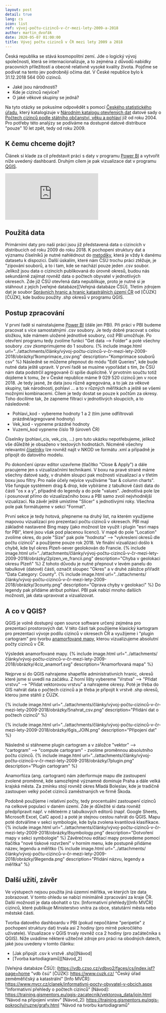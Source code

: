 ```yaml
---
layout: post
detail: true
lang: cs
icon: list
ref: vývoj-počtu-cizinců-v-čr-mezi-lety-2009-a-2018
author: martin_dvořák
date: 2020-05-07 01:00:00
title: Vývoj počtu cizinců v ČR mezi lety 2009 a 2018
---
```


Česká republika se stává kosmopolitní zemí. Jde o logický vývoj společnosti, která se internacionalizuje, a to zejména z důvodů nabídky pracovních příležitostí a obecně relativně vysoké kvality života. Pojďme se podívat na tento jev podrobněji očima dat. V České republice bylo k 31.12.2018 564 000 cizinců. 
- Jaké jsou národnosti?
- Kde je cizinců nejvíce? 
- O jaké věkové skupiny se jedná?
<!--more-->

Na tyto otázky se pokusíme odpovědět s pomocí [Českého statistického úřadu][ČSÚ], který katalogizuje v [Národním katalogu otevřených dat][NKOD] datové sady o [Počtech cizinců podle státního občanství, věku a pohlaví][Source] již od roku 2004. Pro potřeby této analýzy se podíváme na dostupné datové distribuce "pouze" 10 let zpět, tedy od roku 2009. 

## K čemu chceme dojít?
Článek si klade za cíl představit práci s daty v programu [Power BI][Power BI] a vytvořit níže uvedený dashboard. Druhým cílem je pak vizualizace dat v programu [QGIS][A Free and Open Source Geographic Information System]. 

<div class="embed-responsive embed-responsive-16by9">
<iframe class="embed-responsive-item" src="https://app.powerbi.com/view?r=eyJrIjoiY2QwMzM5YTktOTI0YS00MzQzLTkzYjMtYjI1OTQxNTgxNGZjIiwidCI6ImI4MDRlNTE5LTFjYzYtNDk3ZC1hOTVmLWUwMDIwNGMwMzhlZSIsImMiOjh9" frameborder="0" allowFullScreen></iframe>
</div>


## Použitá data

Primárními daty pro naši práci jsou již představená data o cizincích v distribucích od roku 2009 do roku 2018. K pochopení struktury dat a významu číselníků je nutné nahlédnout do [metodiky][Metodika počtu cizinců], která je vždy k danému datasetu k dispozici. Další úskalím, které nám ČSÚ trochu práci ztěžuje, je "zipování souborů, a to i tam, kde se nachází pouze jeden .csv soubor.
Jelikož jsou data o cizincích publikovaná do úrovně okresů, budou nás sekundárně zajímat rovněž data o počtech obyvatel v jednotlivých okresech. Zde již ČSÚ otevřená data nepublikuje, proto je nutné si je stáhnout z jejich [veřejné databáze][Veřejná databáze ČSÚ]. Třetím zdrojem dat je soubor [Správních hranic a hranic katastrálních území ČR][Data] od [ČÚZK][ČÚZK], kde budou použity .shp okresů v programu QGIS.

## Postup zpracování
V první řadě si nainstalujeme [Power BI](https://www.microsoft.com/en-us/download/details.aspx?id=58494) (dále jen PBI). Při práci v PBI budeme pracovat s více samostatnými .csv soubory. Je tedy dobré pracovat s celou složkou, kde mámem uložené jednotlivé soubory, což PBI umožňuje. Po otevření programu tedy zvolíme funkci "Get data --> Folder" a poté všechny soubory .csv zkomprimujeme do 1 souboru. 
{% include image.html
    url="../attachments/články/vývoj-počtu-cizinců-v-čr-mezi-lety-2009-2018/obrázky/1komprimace_csv.png"
    description="Komprimace souborů csv"
%}
Následně se můžeme přepnout do módu "Edit Queries", kde bude nutné data ještě upravit. V první řadě se musíme vypořádat s tím, že ČSÚ nám data podstrčil agregovaně či spíše duplicitně. V prvotním součtu totiž dojdeme k tomu, že v České republice máme 9 029 520 cizinců jen v roce 2018. Je tedy jasné, že data jsou různě agregována, a to jak za věkové skupiny, tak národnosti, pohlaví ... a to v různých měřítkách a ještě se všemi možnými kombinacemi. Cílem je tedy dostat se pouze k počtům za okresy. Toho docílíme tak, že zapneme filtraci v jednotlivých sloupcích, a to následovně: 

- Pohlavi_kod - vybereme hodnoty 1 a 2 (tím jsme odfiltrovali prázdné/agregované hodnoty) 
- Vek_kod - vypneme prázdné hodnoty
- Vuzemi_kod vypneme číslo 19 (úroveň ČR)

Číselníky (pohlavi_cis, vek_cis, ...) pro tuto ukázku nepotřebujeme, jelikož vše důležité je obsaženo v textových hodnotách. Nicméně všechny relevantní [číselníky](https://data.gov.cz/datové-sady?dotaz=číselníky&poskytovatel=Český%20statistický%20úřad) lze rovněž najít v NKOD ve formátu .xml a případně je připojit do datového modelu. 

Po dokončení úprav editor uzavřeme (tlačítko "Close & Apply") a dále pracujeme jen s vizualizačními technikami. V boxu na pravé straně máme všechny datové sady, v druhém sloupci pak možnosti vizualizací a v třetím boxu jsou filtry. Pro naše účely nejvíce využíváme "bar & column charts". Vše funguje systémem drag & drop, kde vybíráme z tabulkové části data do částí "os x a y", případně do legendy a do pole "values". Jednotlivá pole lze i posunovat přímo do vizualizačního boxu a PBI samo zvolí nejvhodnější vizualizaci. Na závěr ještě umístíme "Slicer" s jednotlivými roky. Všechna pole pak formátujeme v sekci "Format". 

První sekce je tedy hotová, přepneme na druhý list, na kterém využijeme mapovou vizualizaci pro prezentaci počtu cizinců v okresech. PBI mají základně nastavené Bing mapy (jako možnost lze využít i plugin "esri maps for PBI", které jsou však pod placenou licencí). V mapě do pole "Location" zvolíme okres, do pole "Size" pak pole "hodnota" --> "vykreslení okresů dle počtu cizinců" a použijeme pouze rok 2018. Ve finální vizualizaci došlo k chybě, kde byl okres Plzeň-sever geolokován do Francie.
{% include image.html
    url="../attachments/články/vývoj-počtu-cizinců-v-čr-mezi-lety-2009-2018/obrázky/2plzen_ve_francii.png"
    description="Chyba v geolokaci okresu Plzeň"
%}
 Z tohoto důvodu je nutné přepnout v levém panelu do tabulkové (datové) části, označit sloupec "Okres" a v druhé záložce přiřadit "Data Category: County".
{% include image.html
    url="../attachments/články/vývoj-počtu-cizinců-v-čr-mezi-lety-2009-2018/obrázky/3county.png"
    description="Oprava chyby v geolokaci"
%}
Do legendy pak přidáme atribut pohlaví. PBI pak nabízí mnoho dalších možností, jak data upravovat a vizualizovat. 

## A co v QGIS?

QGIS je volně dostupný open source software určený zejména pro prezentaci prostorových dat. V této části tak použijeme klasický kartogram pro prezentaci vývoje podílu cizinců v okresech ČR a využijeme i "plugin cartogram" pro tvorbu [anamorfované mapy](https://cs.wikipedia.org/wiki/Anamorf%C3%B3za_), kterou vizualizujeme absolutní počty cizinců v ČR. 

Výsledek anamorfované mapy.
{% include image.html
    url="../attachments/články/vývoj-počtu-cizinců-v-čr-mezi-lety-2009-2018/obrázky/4ciz_anamorf.svg"
    description="Anamorfovaná mapa"
%}

Nejprve si do QGIS nahrajeme shapefile administrativních hranic, okresů které jsme si uvedli na začátku. Z horní lišty vybereme "Vrstva" --> "Přidat vrstvu" --> "Přidat vektorovou vrstvu" a nahrajeme okresy. 
Poté je třeba do GIS nahrát data o počtech cizinců a je třeba je připojit k vrstvě .shp okresů, kterou jsme stáhli z ČÚZK.

{% include image.html
    url="../attachments/články/vývoj-počtu-cizinců-v-čr-mezi-lety-2009-2018/obrázky/5nahrat_csv.png"
    description="Přidání dat o počtech cizinců"
%}

{% include image.html
    url="../attachments/články/vývoj-počtu-cizinců-v-čr-mezi-lety-2009-2018/obrázky/6gis_JOIN.png"
    description="Připojení dat"
%}
 
Následně si stáhneme plugin cartogram  a v záložce "vektor" --> "cartogram" --> "compute cartogram" - zvolíme proměnnou absolutního počtu cizinců. 
{% include image.html
    url="../attachments/články/vývoj-počtu-cizinců-v-čr-mezi-lety-2009-2018/obrázky/7plugin.png"
    description="Plugin cartogram"
%}

Anamorfóza (ang. cartogram) nám zderformuje mapu dle zastoupení zvolené proměnné, kde samozřejmě významně dominuje Praha a dále velká krajská města. Za zmínku stojí rovněž okres Mladá Boleslav, kde je tradičně zastoupen velký počet cizinců zaměstnaných ve firmě Škoda. 

Podobně použijeme i relativní počty, tedy procentuální zastoupení cizinců na celkové populaci v daném území. Zde je důležité si data rovněž předpřipravit např. v někteérm z tabulkových editorů (např. Google Sheets, Microsoft Excel, CalC apod.) a poté je stejnou cestou nahrát do QGIS. Mapu poté dotváříme v sekci symbologie, kde byla zvolena kvantilová klasifikace.
{% include image.html
    url="../attachments/články/vývoj-počtu-cizinců-v-čr-mezi-lety-2009-2018/obrázky/8symbology.png"
    description="Dotvoření mapy v sekci symbologie"
%}
Závěrečnou editací mapy provedeme pomocí tlačítka "nové tiskové rozvržení" v horním menu, kde postupně přidáme název, legendu a měřítko
{% include image.html
    url="../attachments/články/vývoj-počtu-cizinců-v-čr-mezi-lety-2009-2018/obrázky/9legenda.png"
    description="Přidání názvu, legendy a měřítka"
%}

## Další užití, závěr
Ve výstupech nejsou použita jiná územní měřítka, ve kterých lze data zobrazovat. V tomto ohledu se nabízí minimálně zpracování za kraje ČR. Další možností je data obohatit o tzv. [Informativní přehledy][Info MVČR] cizinců, které publikuje Ministerstvo vnitra za obce, statutární města nebo městské části. 

Tvorba datového dashboardu v PBI (pokud nepočítáme "peripetie" z pochopení struktury dat) trvala asi 2 hodiny (pro mírně pokročilého uživatele). Vizualizace v QGIS trvaly rovněž cca 2 hodiny (pro začátečníka s QGIS). Níže uvádíme některé užitečné zdroje pro práci na obodných datech, jaké jsou uvedeny v tomto článku:
 
- [Jak připojit .csv k vrstvě .shp][Návod]
- [Tvorba kartodiagramů][Návod_2]


[ČSÚ]: https://www.czso.cz/ "Český statistický úřad"
[NKOD]: https://data.gov.cz/ "Národní katalog otevřených dat"
[Source]: https://data.gov.cz/datové-sady?dotaz=cizinci&klíčová%20slova=státní%20občanství "Zdrojové soubory"
[Data]: https://data.gov.cz/datová-sada?iri=https%253A%2F%2Fdata.gov.cz%2Fzdroj%2Fdatové-sady%2FZmmerickyU%2F752310056 "Data ČÚZK pro QGIS"
[Power BI]: https://powerbi.microsoft.com/cs-cz/ "Microsoft Power BI"
[A Free and Open Source Geographic Information System]: https://qgis.org/en/site/ "QGIS"
[Metodika počtu cizinců]: (https://www.czso.cz/csu/cizinci/metodika-poctu-cizincu) "Metodika ČSÚ k počítání cizinců"
[Veřejná databáze ČSÚ]: (https://vdb.czso.cz/vdbvo2/faces/cs/index.jsf?page=home "vdb čsú"
[ČÚZK]: https://www.cuzk.cz/ "Český úřad zeměměřičský a katastrální"
[Info MVČR]: https://www.mvcr.cz/clanek/informativni-pocty-obyvatel-v-obcich.aspx "Informativní přehledy o počtech cizinců"
[Návod]: https://training.gismentors.eu/qgis-zacatecnik/vektorova_data/join.html "Návod na připojení vrstev"
[Návod_2]: https://training.gismentors.eu/qgis-pokrocily/ruzne/grafy.html "Návod na tvorbu kartodiagramů"



